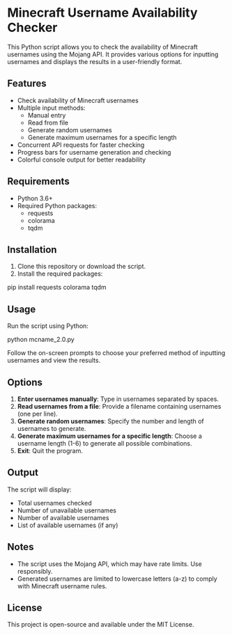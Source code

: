 # Minecraft Username Availability Checker

This Python script allows you to check the availability of Minecraft usernames using the Mojang API. It provides various options for inputting usernames and displays the results in a user-friendly format.

## Features

- Check availability of Minecraft usernames
- Multiple input methods:
  - Manual entry
  - Read from file
  - Generate random usernames
  - Generate maximum usernames for a specific length
- Concurrent API requests for faster checking
- Progress bars for username generation and checking
- Colorful console output for better readability

## Requirements

- Python 3.6+
- Required Python packages:
  - requests
  - colorama
  - tqdm

## Installation

1. Clone this repository or download the script.
2. Install the required packages:

pip install requests colorama tqdm

## Usage

Run the script using Python:

python mcname_2.0.py

Follow the on-screen prompts to choose your preferred method of inputting usernames and view the results.

## Options

1. **Enter usernames manually**: Type in usernames separated by spaces.
2. **Read usernames from a file**: Provide a filename containing usernames (one per line).
3. **Generate random usernames**: Specify the number and length of usernames to generate.
4. **Generate maximum usernames for a specific length**: Choose a username length (1-6) to generate all possible combinations.
5. **Exit**: Quit the program.

## Output

The script will display:
- Total usernames checked
- Number of unavailable usernames
- Number of available usernames
- List of available usernames (if any)

## Notes

- The script uses the Mojang API, which may have rate limits. Use responsibly.
- Generated usernames are limited to lowercase letters (a-z) to comply with Minecraft username rules.

## License

This project is open-source and available under the MIT License.
